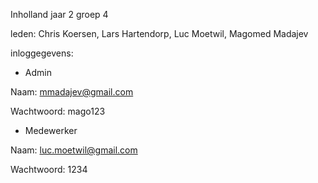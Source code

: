 Inholland jaar 2 groep 4

leden: Chris Koersen, Lars Hartendorp, Luc Moetwil, Magomed Madajev

inloggegevens:

- Admin

Naam: mmadajev@gmail.com

Wachtwoord: mago123

- Medewerker

Naam: luc.moetwil@gmail.com

Wachtwoord: 1234
